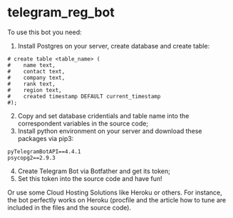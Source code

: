 # telegram_reg_bot

To use this bot you need:
1. Install Postgres on your server, create database and create table:
```
# create table <table_name> (
#    name text,
#    contact text,
#    company text,
#    rank text,
#    region text,
#    created timestamp DEFAULT current_timestamp
#);
```
2. Copy and set database cridentials and table name into the correspondent variables in the source code;
3. Install python environment on your server and download these packages via pip3:
```
pyTelegramBotAPI==4.4.1
psycopg2==2.9.3
```
4. Create Telegram Bot via Botfather and get its token;
5. Set this token into the source code and have fun!

Or use some Cloud Hosting Solutions like Heroku or others. For instance, the bot perfectly works on Heroku (procfile and the article how to tune are included in the files and the source code).
